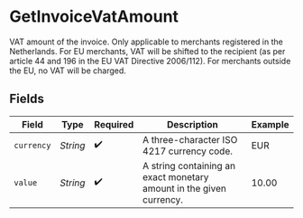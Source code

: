 # GetInvoiceVatAmount

VAT amount of the invoice. Only applicable to merchants registered in the Netherlands. For EU merchants, VAT will
be shifted to the recipient (as per article 44 and 196 in the EU VAT Directive 2006/112). For merchants outside
the EU, no VAT will be charged.


## Fields

| Field                                                               | Type                                                                | Required                                                            | Description                                                         | Example                                                             |
| ------------------------------------------------------------------- | ------------------------------------------------------------------- | ------------------------------------------------------------------- | ------------------------------------------------------------------- | ------------------------------------------------------------------- |
| `currency`                                                          | *String*                                                            | :heavy_check_mark:                                                  | A three-character ISO 4217 currency code.                           | EUR                                                                 |
| `value`                                                             | *String*                                                            | :heavy_check_mark:                                                  | A string containing an exact monetary amount in the given currency. | 10.00                                                               |